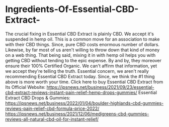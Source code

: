 # Ingredients-Of-Essential-CBD-Extract-
The crucial fixing in Essential CBD Extract is plainly CBD. We accept it's suspended in hemp oil. This is a common move for an association to make with their CBD things. Since, pure CBD costs enormous number of dollars. Likewise, by far most of us aren't willing to throw down that kind of money on a web thing. That being said, mixing it in with hemp oil helps you with getting CBD without tending to the epic expense. By and by, they moreover ensure their 100% Certified Organic. We can't affirm that information, yet we accept they're telling the truth. Essential concern, we aren't really recommending Essential CBD Extract today. Since, we think the #1 thing above is more worth your time. Click here to buy Essential CBD Extract from Its Official Website: https://ipsnews.net/business/2021/09/23/essential-cbd-extract-reviews-instant-pain-relief-hemp-drops-gummies/  Essential Extract CBD Drops &amp; Gummies: https://ipsnews.net/business/2022/01/04/boulder-highlands-cbd-gummies-reviews-pain-relief-cbd-formula-price-2022/  https://ipsnews.net/business/2021/12/06/medigreens-cbd-gummies-reviews-all-natural-cbd-oil-for-instant-relief/
